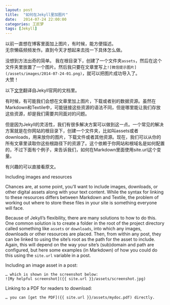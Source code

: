 ```yaml
---
layout: post
title:  "如何在Jekyll里加图片"
date:   2014-07-24 22:00:00
categories: 工匠梦
tags: [Jekyll]
---
```


以前一直想在博客里面加上图片，有时候，能方便描述。  
无奈懒癌频频发作。直到今天才想起来去找一下具体怎么做。

没想到方法出奇的简单。
我在根目录下，创建了一个文件夹`assets`，然后在这个文件夹里放置了一个图片。然后我只要在文章里写上`![微信提示图片](/assets/images/2014-07-24-01.png)`，就可以把图片成功导入了。  
大赞！

以下[文字](http://jekyllrb.com/docs/posts/)翻译自Jekyll官网的文档里。 

有时候，有可能我们会想在文章里加上图片，下载或者别的数据资源。虽然在Markdown和Textile中，可能链接这些资源的语法不同，但是哪里能让我们存放这些资源，却是我们需要共同面对的问题。
	
但是因为Jekyll的灵活性，我们有很多解决方案可以做到这一点。一个常见的解决方案就是在你网站的根目录下，创建一个文件夹，比如叫assets或者downloads，用来放你的图片，下载文件或者其他资源。现在，我们可以从你的所有文章里读取你这些根路径下的资源了。这个依赖于你网站和根域名是如何配置的，不过下面有个例子，来告诉我们，如何在Markdown里面使用site.url这个变量。
 
有兴趣的可以直接看原文。  

Including images and resources

Chances are, at some point, you’ll want to include images, downloads, or other digital assets along with your text content. While the syntax for linking to these resources differs between Markdown and Textile, the problem of working out where to store these files in your site is something everyone will face.

Because of Jekyll’s flexibility, there are many solutions to how to do this. One common solution is to create a folder in the root of the project directory called something like `assets` or `downloads`, into which any images, downloads or other resources are placed. Then, from within any post, they can be linked to using the site’s root as the path for the asset to include. Again, this will depend on the way your site’s (sub)domain and path are configured, but here some examples (in Markdown) of how you could do this using the `site.url` variable in a post.

Including an image asset in a post:
	
	… which is shown in the screenshot below:
	![My helpful screenshot]({{ site.url }}/assets/screenshot.jpg)  
Linking to a PDF for readers to download:
	
	… you can [get the PDF]({{ site.url }}/assets/mydoc.pdf) directly.